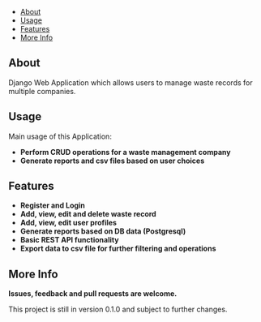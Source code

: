 - [About](#About)
- [Usage](#Usage)
- [Features](#Features)
- [More Info](#More-info)

## About

Django Web Application which allows users to manage waste records for multiple companies.


## Usage
  Main usage of this Application:
- **Perform CRUD operations for a waste management company**
- **Generate reports and csv files based on user choices**


## Features
- **Register and Login** 
- **Add, view, edit and delete waste record** 
- **Add, view, edit user profiles**
- **Generate reports based on DB data (Postgresql)**
- **Basic REST API functionality**
- **Export data to csv file for further filtering and operations**

## More Info

**Issues, feedback and pull requests are welcome.**

This project is still in version 0.1.0 and subject to further changes.
